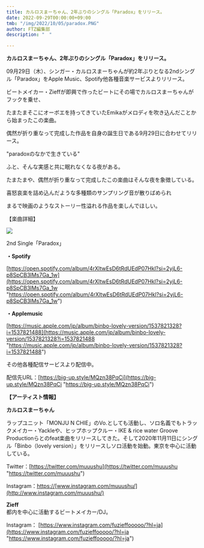 ```yaml
---
title: カルロスまーちゃん、2年ぶりのシングル「Paradox」をリリース。
date: 2022-09-29T00:00:00+09:00
tmb: "/img/2022/10/05/paradox.PNG"
author: FTZ編集部
description: "　"

---
```

**カルロスまーちゃん、2年ぶりのシングル「Paradox」をリリース。**

09月29日（木）、シンガー・カルロスまーちゃんが約2年ぶりとなる2ndシングル「Paradox」をApple Music、Spotify他各種音楽サービスよりリリース。

ビートメイカー・Zieffが即興で作ったビートにその場でカルロスまーちゃんがフックを乗せ、

たまたまそこにオーボエを持ってきていたEmikaがメロディを吹き込んだことから始まったこの楽曲。

偶然が折り重なって完成した作品を自身の誕生日である9月29日に合わせてリリース。

"paradoxのなかで生きている"

ふと、そんな実感と共に眠れなくなる夜がある。

たまたまや、偶然が折り重なって完成したこの楽曲はそんな夜を象徴している。

喜怒哀楽を詰め込んだような多種類のサンプリング音が散りばめられ

まるで映画のようなストーリー性溢れる作品を楽しんでほしい。

【楽曲詳細】

![](/img/2022/10/05/paradox.PNG)

2nd Single「Paradox」

**・Spotify**

[https://open.spotify.com/album/4rXltwEsD6tRdUEdP07Hkl?si=2yjL6-p8SpCB3lMs7Ga_1w](https://open.spotify.com/album/4rXltwEsD6tRdUEdP07Hkl?si=2yjL6-p8SpCB3lMs7Ga_1w "https://open.spotify.com/album/4rXltwEsD6tRdUEdP07Hkl?si=2yjL6-p8SpCB3lMs7Ga_1w")

**・Applemusic**

[https://music.apple.com/jp/album/binbo-lovely-version/1537821328?i=1537821488](https://music.apple.com/jp/album/binbo-lovely-version/1537821328?i=1537821488 "https://music.apple.com/jp/album/binbo-lovely-version/1537821328?i=1537821488")

その他各種配信サービスより配信中。

配信先URL：[https://big-up.style/MQzn38PqCi](https://big-up.style/MQzn38PqCi "https://big-up.style/MQzn38PqCi")

**【アーティスト情報】**

**カルロスまーちゃん**

ラップユニット「MONJU N CHIE」のVo.としても活動し、ソロ名義でもトラックメイカー・Yackleや、ヒップホップクルー・IKE & rice water Groove Productionらとのfeat楽曲をリリースしてきた。そして2020年11月11日にシングル「Binbo（lovely version）」をリリースしソロ活動を始動。東京を中心に活動している。

Twitter：[https://twitter.com/muuushu](https://twitter.com/muuushu "https://twitter.com/muuushu")

Instagram：[https://](https://www.instagram.com/monju.n.chie/?hl=ja)[www.instagram.com/muuushu/](http://www.instagram.com/muuushu/)

**Zieff**  
都内を中心に活動するビートメイカー/DJ。

Instagram： [https://www.instagram.com/fuzieffooooo/?hl=ja](https://www.instagram.com/fuzieffooooo/?hl=ja "https://www.instagram.com/fuzieffooooo/?hl=ja")